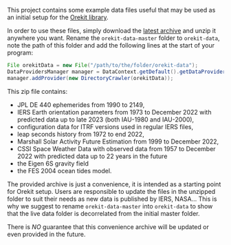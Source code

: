 This project contains some example data files useful that may be used
as an initial setup for the [Orekit library](https://www.orekit.org/).

In order to use these files, simply download the
[latest archive](https://gitlab.orekit.org/orekit/orekit-data/-/archive/master/orekit-data-master.zip)
and unzip it anywhere you want. Rename the `orekit-data-master` folder to
`orekit-data`, note the path of this folder and add the following lines at
the start of your program:

```java
File orekitData = new File("/path/to/the/folder/orekit-data");
DataProvidersManager manager = DataContext.getDefault().getDataProvidersManager();
manager.addProvider(new DirectoryCrawler(orekitData));
```

This zip file contains:

* JPL DE 440 ephemerides from 1990 to 2149,
* IERS Earth orientation parameters from 1973 to December 2022
  with predicted data up to late 2023 (both IAU-1980 and IAU-2000),
* configuration data for ITRF versions used in regular IERS files,
* leap seconds history from 1972 to end 2022,
* Marshall Solar Activity Future Estimation from 1999 to December 2022,
* CSSI Space Weather Data with observed data from 1957 to December 2022
  with predicted data up to 22 years in the future
* the Eigen 6S gravity field
* the FES 2004 ocean tides model.

The provided archive is just a convenience, it is intended as a starting
point for Orekit setup. Users are responsible to update the files in
the unzipped folder to suit their needs as new data is published by IERS,
NASA... This is why we suggest to rename `orekit-data-master`
into `orekit-data` to show that the live data folder is decorrelated
from the initial master folder.

There is *NO* guarantee that this convenience archive will be updated
or even provided in the future.

